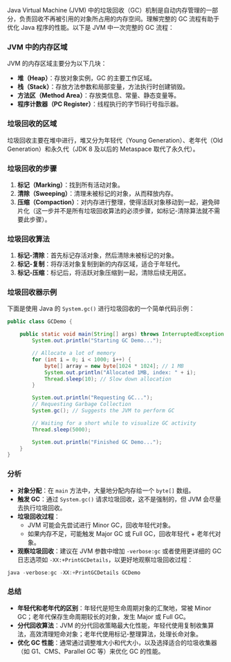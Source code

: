 Java Virtual Machine (JVM) 中的垃圾回收（GC）机制是自动内存管理的一部分，负责回收不再被引用的对象所占用的内存空间。理解完整的 GC 流程有助于优化 Java 程序的性能。以下是 JVM 中一次完整的 GC 流程：

### JVM 中的内存区域
JVM 的内存区域主要分为以下几块：

+ **堆（Heap）**：存放对象实例，GC 的主要工作区域。
+ **栈（Stack）**：存放方法参数和局部变量，方法执行时创建销毁。
+ **方法区（Method Area）**：存放类信息、常量、静态变量等。
+ **程序计数器（PC Register）**：线程执行的字节码行号指示器。

### 垃圾回收的区域
垃圾回收主要在堆中进行，堆又分为年轻代（Young Generation）、老年代（Old Generation）和永久代（JDK 8 及以后的 Metaspace 取代了永久代）。

### 垃圾回收的步骤
1. **标记（Marking）**：找到所有活动对象。
2. **清除（Sweeping）**：清理未被标记的对象，从而释放内存。
3. **压缩（Compaction）**：对内存进行整理，使得活跃对象移动到一起，避免碎片化（这一步并不是所有垃圾回收算法的必须步骤，如标记-清除算法就不需要此步骤）。

### 垃圾回收算法
1. **标记-清除**：首先标记存活对象，然后清除未被标记的对象。
2. **标记-复制**：将存活对象复制到新的内存区域，适合于年轻代。
3. **标记-压缩**：标记后，将活跃对象压缩到一起，清除后续无用区。

### 垃圾回收器示例
下面是使用 Java 的 `System.gc()` 进行垃圾回收的一个简单代码示例：

```java
public class GCDemo {  

    public static void main(String[] args) throws InterruptedException {  
        System.out.println("Starting GC Demo...");  

        // Allocate a lot of memory  
        for (int i = 0; i < 1000; i++) {  
            byte[] array = new byte[1024 * 1024]; // 1 MB  
            System.out.println("Allocated 1MB, index: " + i);  
            Thread.sleep(10); // Slow down allocation  
        }  

        System.out.println("Requesting GC...");  
        // Requesting Garbage Collection  
        System.gc(); // Suggests the JVM to perform GC  

        // Waiting for a short while to visualize GC activity  
        Thread.sleep(5000);  

        System.out.println("Finished GC Demo...");  
    }  
}
```

### 分析
+ **对象分配**：在 `main` 方法中，大量地分配内存给一个 `byte[]` 数组。
+ **触发 GC**：通过 `System.gc()` 请求垃圾回收，这不是强制的，但 JVM 会尽量去执行垃圾回收。
+ **垃圾回收过程**：
    - JVM 可能会先尝试进行 Minor GC，回收年轻代对象。
    - 如果内存不足，可能触发 Major GC 或 Full GC，回收年轻代 + 老年代对象。
+ **观察垃圾回收**：建议在 JVM 参数中增加 `-verbose:gc` 或者使用更详细的 GC 日志选项如 `-XX:+PrintGCDetails`，以更好地观察垃圾回收过程：

```java
java -verbose:gc -XX:+PrintGCDetails GCDemo
```

### 总结
+ **年轻代和老年代的区别**：年轻代是短生命周期对象的汇聚地，常被 Minor GC；老年代保存生命周期较长的对象，发生 Major 或 Full GC。
+ **分代回收算法**：JVM 的分代回收策略最大化性能，年轻代使用复制收集算法，高效清理短命对象；老年代使用标记-整理算法，处理长命对象。
+ **优化 GC 性能**：通常通过调整堆大小和代大小，以及选择适合的垃圾收集器（如 G1、CMS、Parallel GC 等）来优化 GC 的性能。

